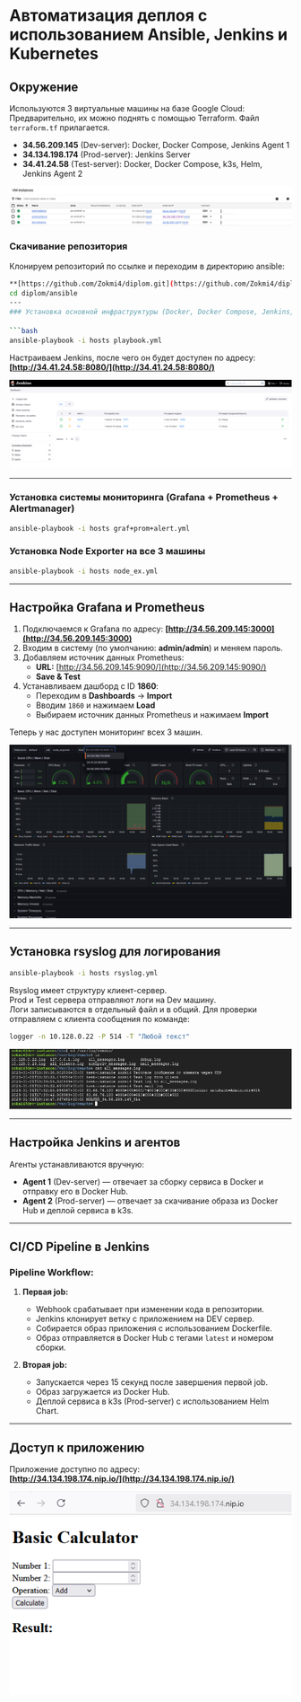 # Автоматизация деплоя с использованием Ansible, Jenkins и Kubernetes

## Окружение

Используются 3 виртуальные машины на базе Google Cloud:  
Предварительно, их можно поднять с помощью Terraform. Файл `terraform.tf` прилагается.

- **34.56.209.145** (Dev-server): Docker, Docker Compose, Jenkins Agent 1  
- **34.134.198.174** (Prod-server): Jenkins Server  
- **34.41.24.58** (Test-server): Docker, Docker Compose, k3s, Helm, Jenkins Agent 2  

![gcloud](https://github.com/Zokmi4/diplom/blob/main/images/gloud.png)

### Скачивание репозитория

Клонируем репозиторий по ссылке и переходим в директорию ansible:  
```bash
**[https://github.com/Zokmi4/diplom.git](https://github.com/Zokmi4/diplom.git)**
cd diplom/ansible
---
### Установка основной инфраструктуры (Docker, Docker Compose, Jenkins, k3s, Helm)

```bash
ansible-playbook -i hosts playbook.yml
```

Настраиваем Jenkins, после чего он будет доступен по адресу:  
**[http://34.41.24.58:8080/](http://34.41.24.58:8080/)**  

![jenkins](https://github.com/Zokmi4/diplom/blob/main/images/jenkins.png)

---

### Установка системы мониторинга (Grafana + Prometheus + Alertmanager)

```bash
ansible-playbook -i hosts graf+prom+alert.yml
```

### Установка Node Exporter на все 3 машины

```bash
ansible-playbook -i hosts node_ex.yml
```

---

## Настройка Grafana и Prometheus

1. Подключаемся к Grafana по адресу: **[http://34.56.209.145:3000](http://34.56.209.145:3000)**  
2. Входим в систему (по умолчанию: **admin/admin**) и меняем пароль.  
3. Добавляем источник данных Prometheus:  
   - **URL:** [http://34.56.209.145:9090/](http://34.56.209.145:9090/)
   - **Save & Test**
4. Устанавливаем дашборд с ID **1860**:
   - Переходим в **Dashboards** → **Import**
   - Вводим `1860` и нажимаем **Load**
   - Выбираем источник данных Prometheus и нажимаем **Import**

Теперь у нас доступен мониторинг всех 3 машин.  

![grafana](https://github.com/Zokmi4/diplom/blob/main/images/grafana.png)

---

## Установка rsyslog для логирования

```bash
ansible-playbook -i hosts rsyslog.yml
```

Rsyslog имеет структуру клиент-сервер.  
Prod и Test сервера отправляют логи на Dev машину.  
Логи записываются в отдельный файл и в общий. Для проверки отправляем c клиента сообщения по команде:

```bash
logger -n 10.128.0.22 -P 514 -T "Любой текст"
```

![rsyslog](https://github.com/Zokmi4/diplom/blob/main/images/rsyslog.png)

---

## Настройка Jenkins и агентов

Агенты устанавливаются вручную:

- **Agent 1** (Dev-server) — отвечает за сборку сервиса в Docker и отправку его в Docker Hub.
- **Agent 2** (Prod-server) — отвечает за скачивание образа из Docker Hub и деплой сервиса в k3s.

---

## CI/CD Pipeline в Jenkins

### Pipeline Workflow:

1. **Первая job:**
   - Webhook срабатывает при изменении кода в репозитории.
   - Jenkins клонирует ветку с приложением на DEV сервер.
   - Собирается образ приложения с использованием Dockerfile.
   - Образ отправляется в Docker Hub с тегами `latest` и номером сборки.

2. **Вторая job:**
   - Запускается через 15 секунд после завершения первой job.
   - Образ загружается из Docker Hub.
   - Деплой сервиса в k3s (Prod-server) с использованием Helm Chart.

---

## Доступ к приложению

Приложение доступно по адресу:  
**[http://34.134.198.174.nip.io/](http://34.134.198.174.nip.io/)**  

![calc](https://github.com/Zokmi4/diplom/blob/main/images/calc.png)


